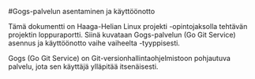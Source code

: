 #Gogs-palvelun asentaminen ja käyttöönotto

Tämä dokumentti on Haaga-Helian Linux projekti -opintojaksolla tehtävän projektin loppuraportti. Siinä kuvataan Gogs-palvelun (Go Git Service) asennus ja käyttöönotto vaihe vaiheelta -tyyppisesti.

Gogs (Go Git Service) on Git-versionhallintaohjelmistoon pohjautuva palvelu, jota sen käyttäjä ylläpitää itsenäisesti.



